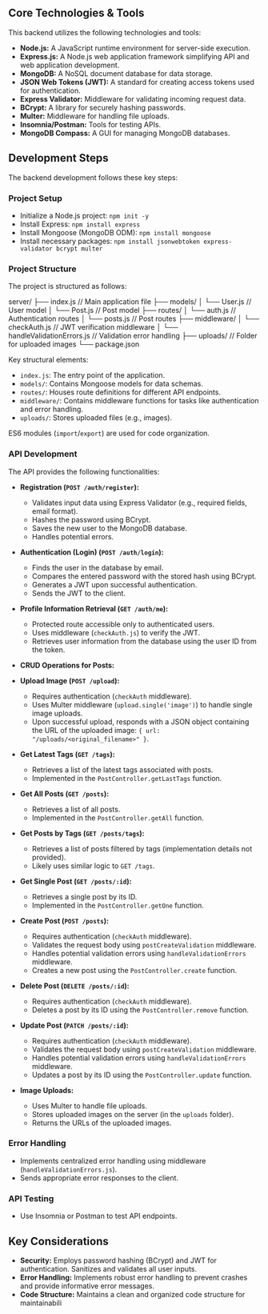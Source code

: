 ## Core Technologies & Tools

This backend utilizes the following technologies and tools:

*   **Node.js:** A JavaScript runtime environment for server-side execution.
*   **Express.js:** A Node.js web application framework simplifying API and web application development.
*   **MongoDB:** A NoSQL document database for data storage.
*   **JSON Web Tokens (JWT):** A standard for creating access tokens used for authentication.
*   **Express Validator:** Middleware for validating incoming request data.
*   **BCrypt:** A library for securely hashing passwords.
*   **Multer:** Middleware for handling file uploads.
*   **Insomnia/Postman:** Tools for testing APIs.
*   **MongoDB Compass:** A GUI for managing MongoDB databases.

## Development Steps

The backend development follows these key steps:

### Project Setup

*   Initialize a Node.js project: `npm init -y`
*   Install Express: `npm install express`
*   Install Mongoose (MongoDB ODM): `npm install mongoose`
*   Install necessary packages: `npm install jsonwebtoken express-validator bcrypt multer`

### Project Structure

The project is structured as follows:

server/
├── index.js             // Main application file
├── models/
│   └── User.js          // User model
│   └── Post.js          // Post model
├── routes/
│   └── auth.js          // Authentication routes
│   └── posts.js         // Post routes
├── middleware/
│   └── checkAuth.js     // JWT verification middleware
│   └── handleValidationErrors.js // Validation error handling
├── uploads/             // Folder for uploaded images
└── package.json

Key structural elements:

*   `index.js`: The entry point of the application.
*   `models/`: Contains Mongoose models for data schemas.
*   `routes/`: Houses route definitions for different API endpoints.
*   `middleware/`: Contains middleware functions for tasks like authentication and error handling.
*   `uploads/`: Stores uploaded files (e.g., images).

ES6 modules (`import`/`export`) are used for code organization.

### API Development

The API provides the following functionalities:

*   **Registration (`POST /auth/register`):**
    *   Validates input data using Express Validator (e.g., required fields, email format).
    *   Hashes the password using BCrypt.
    *   Saves the new user to the MongoDB database.
    *   Handles potential errors.

*   **Authentication (Login) (`POST /auth/login`):**
    *   Finds the user in the database by email.
    *   Compares the entered password with the stored hash using BCrypt.
    *   Generates a JWT upon successful authentication.
    *   Sends the JWT to the client.

*   **Profile Information Retrieval (`GET /auth/me`):**
    *   Protected route accessible only to authenticated users.
    *   Uses middleware (`checkAuth.js`) to verify the JWT.
    *   Retrieves user information from the database using the user ID from the token.

*   **CRUD Operations for Posts:**

* **Upload Image (`POST /upload`):**
    * Requires authentication (`checkAuth` middleware).
    * Uses Multer middleware (`upload.single('image')`) to handle single image uploads.
    * Upon successful upload, responds with a JSON object containing the URL of the uploaded image: `{ url: "/uploads/<original_filename>" }`.

* **Get Latest Tags (`GET /tags`):**
    * Retrieves a list of the latest tags associated with posts.
    * Implemented in the `PostController.getLastTags` function.

* **Get All Posts (`GET /posts`):**
    * Retrieves a list of all posts.
    * Implemented in the `PostController.getAll` function.

* **Get Posts by Tags (`GET /posts/tags`):**
    * Retrieves a list of posts filtered by tags (implementation details not provided).
    * Likely uses similar logic to `GET /tags`.

* **Get Single Post (`GET /posts/:id`):**
    * Retrieves a single post by its ID.
    * Implemented in the `PostController.getOne` function.

* **Create Post (`POST /posts`):**
    * Requires authentication (`checkAuth` middleware).
    * Validates the request body using `postCreateValidation` middleware.
    * Handles potential validation errors using `handleValidationErrors` middleware.
    * Creates a new post using the `PostController.create` function.

* **Delete Post (`DELETE /posts/:id`):**
    * Requires authentication (`checkAuth` middleware).
    * Deletes a post by its ID using the `PostController.remove` function.

* **Update Post (`PATCH /posts/:id`):**
    * Requires authentication (`checkAuth` middleware).
    * Validates the request body using `postCreateValidation` middleware.
    * Handles potential validation errors using `handleValidationErrors` middleware.
    * Updates a post by its ID using the `PostController.update` function.


*   **Image Uploads:**
    *   Uses Multer to handle file uploads.
    *   Stores uploaded images on the server (in the `uploads` folder).
    *   Returns the URLs of the uploaded images.

### Error Handling

*   Implements centralized error handling using middleware (`handleValidationErrors.js`).
*   Sends appropriate error responses to the client.

### API Testing

*   Use Insomnia or Postman to test API endpoints.

## Key Considerations

*   **Security:** Employs password hashing (BCrypt) and JWT for authentication. Sanitizes and validates all user inputs.
*   **Error Handling:** Implements robust error handling to prevent crashes and provide informative error messages.
*   **Code Structure:** Maintains a clean and organized code structure for maintainabili

